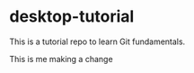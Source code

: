 # desktop-tutorial
 This is a tutorial repo to learn Git fundamentals.

 This is me making a change
